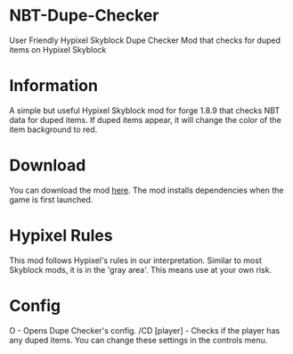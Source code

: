 # NBT-Dupe-Checker
User Friendly Hypixel Skyblock Dupe Checker Mod that checks for duped items on Hypixel Skyblock

# Information
A simple but useful Hypixel Skyblock mod for forge 1.8.9 that checks NBT data for duped items. If duped items appear, it will change the color of the item background to red.

# Download
You can download the mod [here](https://cdn.discordapp.com/attachments/971424925548167229/971776089997312060/NBTDupeChecker.jar). The mod installs dependencies when the game is first launched.

# Hypixel Rules
This mod follows Hypixel's rules in our interpretation. Similar to most Skyblock mods, it is in the 'gray area'. This means use at your own risk.

# Config
O - Opens Dupe Checker's config.
/CD [player] - Checks if the player has any duped items.
You can change these settings in the controls menu.
